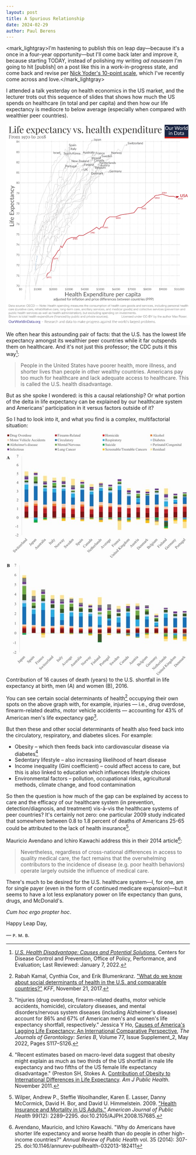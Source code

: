 ```yaml
---
layout: post
title: A Spurious Relationship
date: 2024-02-29
author:	Paul Berens
---
```

<mark_lightgray>I'm hastening to publish this on leap day—because it's a once in a four-year opportunity—but I'll come back later and improve it, because starting TODAY, instead of polishing my writing <i>ad nauseam</i> I'm going to hit [publish] on a post like this in a work-in-progress state, and come back and revise per <a href="https://nickyoder.com/perfectionism/" target="_blank">Nick Yoder's 10-point scale</a>, which I've recently come across and love.</mark_lightgray>

I attended a talk yesterday on health economics in the US market, and the lecturer trots out this sequence of slides that shows how much the US spends on healthcare (in total and per capita) and then how our life expectancy is mediocre to below average (especially when compared with wealthier peer countries).

![Life expectancy vs. health expenditure (1970-2018)](/assets/images/life-expectancy-vs-health-expenditure-1970-to-2018_1874.png)

We often hear this astounding pair of facts: that the U.S. has the lowest life expectancy amongst its wealthier peer countries while it far outspends them on healthcare. And it's not just this professor; the CDC puts it this way[^1]\:

[^1]: *[U.S. Health Disadvantage: Causes and Potential Solutions](https://www.cdc.gov/policy/chep/health/index.html)*, Centers for Disease Control and Prevention, Office of Policy, Performance, and Evaluation; Last Reviewed: January 7, 2022.

> People in the United States have poorer health, more illness, and shorter lives than people in other wealthy countries. Americans pay too much for healthcare and lack adequate access to healthcare. This is called the U.S. health disadvantage.

But as she spoke I wondered: is this a causal relationship? Or what portion of the delta in life expectancy can be explained by our healthcare system and Americans' participation in it versus factors outside of it?

So I had to look into it, and what you find is a complex, multifactorial situation:

![16 causes](/assets/images/16contributors.jpeg)
<span class="muted small">Contribution of 16 causes of death (years) to the U.S. shortfall in life expectancy at birth, men (A) and women (B), 2016.</span>

You can see certain social determinants of health[^2] occupying their own spots on the above graph with, for example, injuries — i.e., drug overdose, firearm-related deaths, motor vehicle accidents — accounting for 43% of American men's life expectancy gap[^3].

[^2]: Rabah Kamal, Cynthia Cox, and Erik Blumenkranz. ["What do we know about social determinants of health in the U.S. and comparable countries?"](https://www.healthsystemtracker.org/chart-collection/know-social-determinants-health-u-s-comparable-countries/) *KFF*, November 21, 2017.
[^3]: "Injuries (drug overdose, firearm-related deaths, motor vehicle accidents, homicide), circulatory diseases, and mental disorders/nervous system diseases (including Alzheimer's disease) account for 86% and 67% of American men's and women's life expectancy shortfall, respectively." Jessica Y Ho, [Causes of America's Lagging Life Expectancy: An International Comparative Perspective](https://doi.org/10.1093/geronb/gbab129), *The Journals of Gerontology: Series B*, Volume 77, Issue Supplement_2, May 2022, Pages S117–S126.

But then these and other social determinants of health also feed back into the circulatory, respiratory, and diabetes slices. For example:
- Obesity – which then feeds back into cardiovascular disease via diabetes[^4]
- Sedentary lifestyle – also increasing likelihood of heart disease
- Income inequality (Gini coefficient) – could affect access to care, but this is also linked to education which influences lifestyle choices
- Environmental factors – pollution, occupational risks, agricultural methods, climate change, and food contamination

[^4]: "Recent estimates based on macro-level data suggest that obesity might explain as much as two thirds of the US shortfall in male life expectancy and two fifths of the US female life expectancy disadvantage." (Preston SH, Stokes A. [Contribution of Obesity to International Differences in Life Expectancy](https://www.ncbi.nlm.nih.gov/pmc/articles/PMC3222401/). *Am J Public Health*. November 2011.

So then the question is how much of the gap can be explained by access to care and the efficacy of our healthcare system (in prevention, detection/diagnosis, and treatment) vis-à-vis the healthcare systems of peer countries? It's certainly not zero: one particular 2009 study indicated that somewhere between 0.8 to 1.8 percent of deaths of Americans 25-65 could be attributed to the lack of health insurance[^5].

[^5]: Wilper, Andrew P., Steffie Woolhandler, Karen E. Lasser, Danny McCormick, David H. Bor, and David U. Himmelstein. 2009. ["Health Insurance and Mortality in US Adults."](https://doi.org/10.2105/AJPH.2008.157685) *American Journal of Public Health* 99(12): 2289–2295. doi:10.2105/AJPH.2008.157685.

Mauricio Avendano and Ichiro Kawachi address this in their 2014 article[^6]\:

[^6]: Avendano, Mauricio, and Ichiro Kawachi. "Why do Americans have shorter life expectancy and worse health than do people in other high-income countries?" *Annual Review of Public Health* vol. 35 (2014): 307-25. doi:10.1146/annurev-publhealth-032013-182411

> Nevertheless, regardless of cross-national differences in access to quality medical care, the fact remains that the overwhelming contributors to the incidence of disease (e.g. poor health behaviors) operate largely outside the influence of medical care.

There's much to be desired for the U.S. healthcare system—I, for one, am for single payer (even in the form of continued medicare expansion)—but it seems to have a lot less explanatory power on life expectancy than guns, drugs, and McDonald's.

*Cum hoc ergo propter hoc*.

Happy Leap Day,

— ᴘ. ᴍ. ʙ.